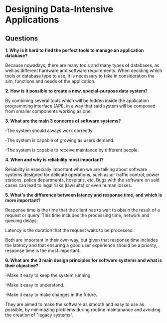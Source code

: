 # Designing Data-Intensive Applications

## Questions

**1. Why is it hard to find the perfect tools to manage an application database?**

Because nowadays, there are many tools and many types of databases, as well as different hardware and software requirements. When deciding which tools or database type to use, it is necessary to take in consideration the aim, functions and needs of the application.

**2. How is it possible to create a new, special-purpose data system?**

By combining several tools which will be hidden inside the application programming interface (API), in a way that said system will be composed from smaller components working as one.


**3. What are the main 3 concerns of software systems?**

  -The system should always work correctly.
  
  -The system is capable of growing as users demand.
  
  -The system is capable to receive maintance by different people.

**4. When and why is reliability most important?**

Reliability is especially important when we are talking about software systems designed for delicate operations, such as air traffic control, power stations, police departments, hospitals, etc. Bugs with the software on said cases can lead to legal risks (lawsuits) or even human losses.

**5. What's the difference between latency and response time, and which is more important?**

Response time is the time that the client has to wait to obtain the result of a request or query. This time includes the processing time, network and queuing delays. 

Latency is the duration that the request waits to be processed.

Both are important in their own way, but given that response time includes the latency and that ensuring a good user experience should be a priority, response time is the most important.

**6. What are the 3 main design principles for software systems and what is their objective?**

  -Make it easy to keep the system running.
  
  -Make it easy to understand.
  
  -Make it easy to make changes in the future.
  
They are aimed to make the software as smooth and easy to use as possible, by minimazing problems during routine maintanance and avoiding the creation of "legacy systems".
